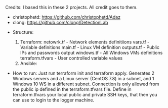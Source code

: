 Credits: I based this in these 2 projects. All credit goes to them. 
* christophetd: https://github.com/christophetd/Adaz 
* clong: https://github.com/clong/DetectionLab

- Structure:
    1. Terraform:
        netowrk.tf - Network elements definitiions
        vars.tf - Variable definitions
        main.tf - Linux VM definition
        outputs.tf - Public IPs and passwords output
        windows.tf - All Windows VMs definitions
        terraform.tfvars - User controlled variable values
    2. Ansible:

- How to run:
    Just run terraform init and terraform apply.
    Generates 2 Windows servers and a Linux server (CentOS 7.8) in a subnet, and 1 Windows 10 WS in a different subnet.
    Connection is only allowed from the public ip defined in the terraform.tfvars file.
    Define in terraform.tfvars your local public and private SSH keys, that then you can use to login to the logger machine.
        